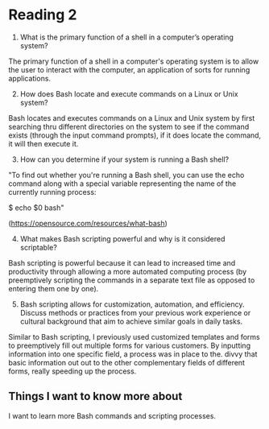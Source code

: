# Reading 2

1. What is the primary function of a shell in a computer’s operating system?

The primary function of a shell in a computer's operating system is to allow the user to interact with the computer, an application of sorts for running applications.

2. How does Bash locate and execute commands on a Linux or Unix system?

Bash locates and executes commands on a Linux and Unix system by first searching thru different directories on the system to see if the command exists (through the input command prompts), if it does locate the command, it will then execute it.

3. How can you determine if your system is running a Bash shell?

"To find out whether you're running a Bash shell, you can use the echo command along with a special variable representing the name of the currently running process:

$ echo $0
bash"

(https://opensource.com/resources/what-bash)

4. What makes Bash scripting powerful and why is it considered scriptable?

Bash scripting is powerful because it can lead to increased time and productivity through allowing a more automated computing process (by preemptively scripting the commands in a separate text file as opposed to entering them one by one).

5. Bash scripting allows for customization, automation, and efficiency. Discuss methods or practices from your previous work experience or cultural background that aim to achieve similar goals in daily tasks.

Similar to Bash scripting, I previously used customized templates and forms to preemptively fill out multiple forms for various customers.  By inputting information into one specific field, a process was in place to the. divvy that basic information out 
out to the other complementary fields of different forms, really speeding up the process.

## Things I want to know more about

I want to learn more Bash commands and scripting processes.

